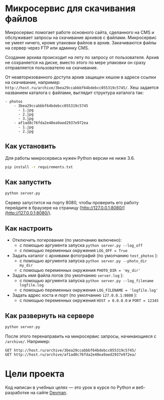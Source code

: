# Микросервис для скачивания файлов

Микросервис помогает работе основного сайта, сделанного на CMS и обслуживает
запросы на скачивание архивов с файлами. Микросервис не умеет ничего, кроме упаковки файлов
в архив. Закачиваются файлы на сервер через FTP или админку CMS.

Создание архива происходит на лету по запросу от пользователя. Архив не сохраняется на диске, вместо этого по мере упаковки он сразу отправляется пользователю на скачивание.

От неавторизованного доступа архив защищен хешом в адресе ссылки на скачивание, например: `http://host.ru/archive/3bea29ccabbbf64bdebcc055319c5745/`. Хеш задается названием каталога с файлами, выглядит структура каталога так:

```
- photos
    - 3bea29ccabbbf64bdebcc055319c5745
      - 1.jpg
      - 2.jpg
      - 3.jpg
    - af1ad8c76fda2e48ea9aed2937e972ea
      - 1.jpg
      - 2.jpg
```


## Как установить

Для работы микросервиса нужен Python версии не ниже 3.6.

```bash
pip install -r requirements.txt
```

## Как запустить

```bash
python server.py
```

Сервер запустится на порту 8080, чтобы проверить его работу перейдите в браузере на страницу [http://127.0.0.1:8080/](http://127.0.0.1:8080/).

## Как настроить

- Отключить логирование (по умолчанию включено):
  - с помощью аргумента запуска `python server.py --log_off`
  - с помощью переменных окружения `LOG_OFF = True`
- Задать каталог с архивами фотографий (по умолчанию `test_photos` ):
  - с помощью аргумента запуска `python server.py --photo_dir my_dir`
  - с помощью переменных окружения `PHOTO_DIR = 'my_dir'`
- Задать имя файла логов (по умолчанию `server.log` ):
  - с помощью аргумента запуска `python server.py --log_filename logfile.log`
  - с помощью переменных окружения `LOG_FILENAME = 'logfile.log'`
- Задать адрес хоста и порт (по умолчанию `127.0.0.1:8080` ):
  - с помощью переменных окружения `HOST = 0.0.0.0` и `PORT = 12345` 

## Как развернуть на сервере

```bash
python server.py
```

После этого перенаправить на микросервис запросы, начинающиеся с `/archive/`. Например:

```
GET http://host.ru/archive/3bea29ccabbbf64bdebcc055319c5745/
GET http://host.ru/archive/af1ad8c76fda2e48ea9aed2937e972ea/
```

# Цели проекта

Код написан в учебных целях — это урок в курсе по Python и веб-разработке на сайте [Devman](https://dvmn.org).